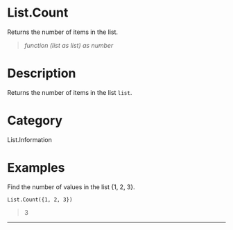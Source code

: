 ﻿# List.Count
Returns the number of items in the list.
> _function (list as list) as number_
# Description 
Returns the number of items in the list <code>list</code>.
# Category 
List.Information
# Examples 
Find the number of values in the list {1, 2, 3}.
```
List.Count({1, 2, 3})
```
> 3
***

